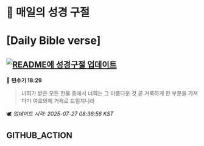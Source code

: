 # 🙏 매일의 성경 구절
# [Daily Bible verse]
## [![README에 성경구절 업데이트](https://github.com/DONGSUKA/first_test/actions/workflows/update-readme-bible.yml/badge.svg)](https://github.com/DONGSUKA/first_test/actions/workflows/update-readme-bible.yml)
<!-- START_BIBLE_VERSE -->
📖 **민수기 18:29**
> 너희가 받은 모든 헌물 중에서 너희는 그 아름다운 것 곧 거룩하게 한 부분을 가져다가 여호와께 거제로 드릴지니라

🕊️ _업데이트 시각: 2025-07-27 08:36:56 KST_
  <!-- END_BIBLE_VERSE -->
## GITHUB_ACTION
